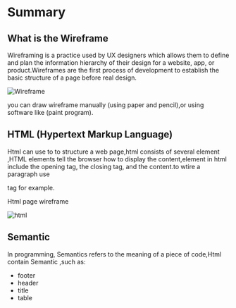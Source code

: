 # Summary
## What is the Wireframe
Wireframing is a practice used by UX designers which allows them to define and plan the information hierarchy of their design for a website, app, or product.Wireframes are the first process  of development to establish the basic structure of a page before real design.

  ![Wireframe](https://www.webfx.com/blog/images/assets/images.sixrevisions.com/2010/10/28-03_website_wireframe.png)
  
  you can draw wireframe manually (using paper and pencil),or using software like (paint program).

  ## HTML (Hypertext Markup Language)
  Html can use to  to structure a web page,html consists of several element ,HTML elements tell the browser how to display the content,element in html include  the opening tag, the closing tag, and the content.to wtire a paragraph use <p></p> tag for example.

  Html page wireframe

  ![html](https://cdn.tutsplus.com/cdn-cgi/image/width=630/webdesign/uploads/legacy/tuts/341_wf/wireframes-simple.png)
  
  ## Semantic
  In programming, Semantics refers to the meaning of a piece of code,Html contain Semantic ,such as:
  * footer 
  * header
  * title
  * table 



